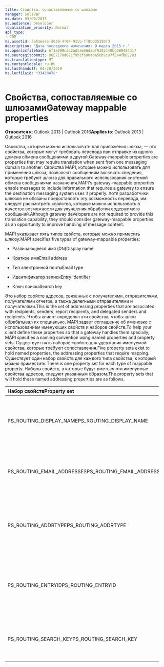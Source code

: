 ```yaml
---
title: Свойства, сопоставляемые со шлюзами
manager: soliver
ms.date: 03/09/2015
ms.audience: Developer
localization_priority: Normal
api_type:
- COM
ms.assetid: 3a51ee7e-d030-4f04-915b-ff8bd351207d
description: 'Дата последнего изменения: 9 марта 2015 г.'
ms.openlocfilehash: 6f1a399cac2adbae66dabf9383540bb089424d17
ms.sourcegitcommit: 8657170d071f9bcf680aba50b9c07f2a4fb82283
ms.translationtype: MT
ms.contentlocale: ru-RU
ms.lasthandoff: 04/28/2019
ms.locfileid: "33430478"
---
```

# <a name="gateway-mappable-properties"></a><span data-ttu-id="f866f-103">Свойства, сопоставляемые со шлюзами</span><span class="sxs-lookup"><span data-stu-id="f866f-103">Gateway mappable properties</span></span>

<span data-ttu-id="f866f-104">**Относится к**: Outlook 2013 | Outlook 2016</span><span class="sxs-lookup"><span data-stu-id="f866f-104">**Applies to**: Outlook 2013 | Outlook 2016</span></span> 
  
<span data-ttu-id="f866f-105">Свойства, которые можно использовать для приложения шлюза, — это свойства, которые могут требовать перевода при отправке из одного домена обмена сообщениями в другой.</span><span class="sxs-lookup"><span data-stu-id="f866f-105">Gateway-mappable properties are properties that may require translation when sent from one messaging domain to another.</span></span> <span data-ttu-id="f866f-106">Свойства MAPI, которые можно использовать для применения шлюза, позволяют сообщениям включать сведения, которые требуют шлюза для правильного использования системой обмена сообщениями назначения.</span><span class="sxs-lookup"><span data-stu-id="f866f-106">MAPI's gateway-mappable properties enable messages to include information that requires a gateway to ensure the destination messaging system uses it properly.</span></span> <span data-ttu-id="f866f-107">Хотя разработчики шлюзов не обязаны предоставлять эту возможность перевода, им следует рассмотреть свойства, которые можно использовать в качестве возможности для улучшения обработки содержимого сообщений.</span><span class="sxs-lookup"><span data-stu-id="f866f-107">Although gateway developers are not required to provide this translation capability, they should consider gateway-mappable properties as an opportunity to improve handling of message content.</span></span>
  
<span data-ttu-id="f866f-108">MAPI указывает пять типов свойств, которые можно примесить шлюзу:</span><span class="sxs-lookup"><span data-stu-id="f866f-108">MAPI specifies five types of gateway-mappable properties:</span></span>
  
- <span data-ttu-id="f866f-109">Различающееся имя (DN)</span><span class="sxs-lookup"><span data-stu-id="f866f-109">Display name</span></span>
    
- <span data-ttu-id="f866f-110">Краткое имя</span><span class="sxs-lookup"><span data-stu-id="f866f-110">Email address</span></span>
    
- <span data-ttu-id="f866f-111">Тип электронной почты</span><span class="sxs-lookup"><span data-stu-id="f866f-111">Email type</span></span>
    
- <span data-ttu-id="f866f-112">Идентификатор записи</span><span class="sxs-lookup"><span data-stu-id="f866f-112">Entry identifier</span></span>
    
- <span data-ttu-id="f866f-113">Ключ поиска</span><span class="sxs-lookup"><span data-stu-id="f866f-113">Search key</span></span>
    
<span data-ttu-id="f866f-114">Это набор свойств адресов, связанных с получателями, отправителями, получателями отчетов, а также делегными отправителями и получателями.</span><span class="sxs-lookup"><span data-stu-id="f866f-114">This is the set of addressing properties that are associated with recipients, senders, report recipients, and delegated senders and recipients.</span></span> <span data-ttu-id="f866f-115">Чтобы клиент определял эти свойства, чтобы шлюз обрабатывал их специально, MAPI задает соглашение об именовке с использованием именующих свойств и наборов свойств.</span><span class="sxs-lookup"><span data-stu-id="f866f-115">To help your client define these properties so that a gateway handles them specially, MAPI specifies a naming convention using named properties and property sets.</span></span> <span data-ttu-id="f866f-116">Существует пять наборов свойств для удержания именуемой свойства, которые требуют сопоставления.</span><span class="sxs-lookup"><span data-stu-id="f866f-116">Five property sets exist to hold named properties, the addressing properties that require mapping.</span></span> <span data-ttu-id="f866f-117">Существует один набор свойств для каждого типа свойства, к который можно приместить.</span><span class="sxs-lookup"><span data-stu-id="f866f-117">There is one property set for each type of mappable property.</span></span> <span data-ttu-id="f866f-118">Наборы свойств, в которые будут вметься эти именуемые свойства адресов, следуют указанным образом.</span><span class="sxs-lookup"><span data-stu-id="f866f-118">The property sets that will hold these named addressing properties are as follows.</span></span>
  
|<span data-ttu-id="f866f-119">**Набор свойств**</span><span class="sxs-lookup"><span data-stu-id="f866f-119">**Property set**</span></span>|<span data-ttu-id="f866f-120">**Описание**</span><span class="sxs-lookup"><span data-stu-id="f866f-120">**Description**</span></span>|
|:-----|:-----|
|<span data-ttu-id="f866f-121">PS_ROUTING_DISPLAY_NAME</span><span class="sxs-lookup"><span data-stu-id="f866f-121">PS_ROUTING_DISPLAY_NAME</span></span>  <br/> |<span data-ttu-id="f866f-122">Содержит строки свойства, используемые в качестве отображаемой имена.</span><span class="sxs-lookup"><span data-stu-id="f866f-122">Contains string properties used as display names.</span></span>  <br/> |
|<span data-ttu-id="f866f-123">PS_ROUTING_EMAIL_ADDRESSES</span><span class="sxs-lookup"><span data-stu-id="f866f-123">PS_ROUTING_EMAIL_ADDRESSES</span></span>  <br/> |<span data-ttu-id="f866f-124">Содержит строку свойств, используемых в качестве адресов электронной почты.</span><span class="sxs-lookup"><span data-stu-id="f866f-124">Contains string properties used as email addresses.</span></span>  <br/> |
|<span data-ttu-id="f866f-125">PS_ROUTING_ADDRTYPE</span><span class="sxs-lookup"><span data-stu-id="f866f-125">PS_ROUTING_ADDRTYPE</span></span>  <br/> |<span data-ttu-id="f866f-126">Содержит строку свойств, используемых в качестве типов адресов электронной почты.</span><span class="sxs-lookup"><span data-stu-id="f866f-126">Contains string properties used as email address types.</span></span>  <br/> |
|<span data-ttu-id="f866f-127">PS_ROUTING_ENTRYID</span><span class="sxs-lookup"><span data-stu-id="f866f-127">PS_ROUTING_ENTRYID</span></span>  <br/> |<span data-ttu-id="f866f-128">Содержит двоичные свойства, используемые в качестве долгосрочных идентификаторов записей.</span><span class="sxs-lookup"><span data-stu-id="f866f-128">Contains binary properties used as long-term entry identifiers.</span></span>  <br/> |
|<span data-ttu-id="f866f-129">PS_ROUTING_SEARCH_KEY</span><span class="sxs-lookup"><span data-stu-id="f866f-129">PS_ROUTING_SEARCH_KEY</span></span>  <br/> |<span data-ttu-id="f866f-130">Содержит двоичные свойства, используемые в качестве ключей поиска.</span><span class="sxs-lookup"><span data-stu-id="f866f-130">Contains binary properties used as search keys.</span></span>  <br/> |
   

